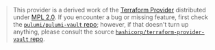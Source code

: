 > This provider is a derived work of the [Terraform Provider](https://github.com/hashicorp/terraform-provider-vault)
> distributed under [MPL 2.0](https://www.mozilla.org/en-US/MPL/2.0/). If you encounter a bug or missing feature,
> first check the [`pulumi/pulumi-vault` repo](https://github.com/pulumi/pulumi-vault/issues); however, if that doesn't turn up anything,
> please consult the source [`hashicorp/terraform-provider-vault` repo](https://github.com/hashicorp/terraform-provider-vault/issues).